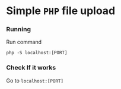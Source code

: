 
# Simple `PHP` file upload


### Running

Run command

```
php -S localhost:[PORT]
```

### Check If it works
Go to `localhost:[PORT]`
